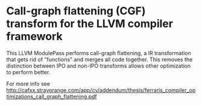# Call-graph flattening (CGF) transform for the LLVM compiler framework

This LLVM ModulePass performs call-graph flattening, a IR transformation that gets rid of "functions" and merges all code together. This removes the distinction between IPO and non-IPO transforms allows other optimization to perform better.

For more info see http://cafxx.strayorange.com/app/cv/addendum/thesis/ferraris_compiler_optimizations_call_graph_flattening.pdf

